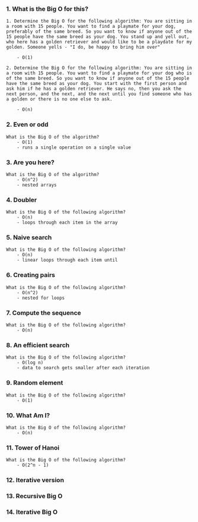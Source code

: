 ### 1. What is the Big O for this?

    1. Determine the Big O for the following algorithm: You are sitting in a room with 15 people. You want to find a playmate for your dog, preferably of the same breed. So you want to know if anyone out of the 15 people have the same breed as your dog. You stand up and yell out, who here has a golden retriever and would like to be a playdate for my golden. Someone yells - "I do, be happy to bring him over"

        - O(1)

    2. Determine the Big O for the following algorithm: You are sitting in a room with 15 people. You want to find a playmate for your dog who is of the same breed. So you want to know if anyone out of the 15 people have the same breed as your dog. You start with the first person and ask him if he has a golden retriever. He says no, then you ask the next person, and the next, and the next until you find someone who has a golden or there is no one else to ask.

        - O(n)

### 2. Even or odd

    What is the Big O of the algorithm?
        - O(1)
        - runs a single operation on a single value

### 3. Are you here?

    What is the Big O of the algorithm?
        - O(n^2)
        - nested arrays

### 4. Doubler

    What is the Big O of the following algorithm?
        - O(n)
        - loops through each item in the array

### 5. Naive search

    What is the Big O of the following algorithm?
        - O(n)
        - linear loops through each item until

### 6. Creating pairs

    What is the Big O of the following algorithm?
        - O(n^2)
        - nested for loops

### 7. Compute the sequence

    What is the Big O of the following algorithm?
        - O(n)

### 8. An efficient search

    What is the Big O of the following algorithm?
        - O(log n)
        - data to search gets smaller after each iteration

### 9. Random element

    What is the Big O of the following algorithm?
        - O(1)

### 10. What Am I?

    What is the Big O of the following algorithm?
        - O(n)

### 11. Tower of Hanoi

    What is the Big O of the following algorithm?
        - O(2^n - 1)

### 12. Iterative version

### 13. Recursive Big O

### 14. Iterative Big O